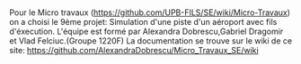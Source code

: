 # 
Pour le Micro travaux (https://github.com/UPB-FILS/SE/wiki/Micro-Travaux) on a choisi le 9ème projet: Simulation d'une piste d'un aéroport avec fils d'éxecution.
L'équipe est formé par Alexandra Dobrescu,Gabriel Dragomir et Vlad Felciuc.(Groupe 1220F)
La documentation se trouve sur le wiki de ce site: https://github.com/AlexandraDobrescu/Micro_Travaux_SE/wiki
